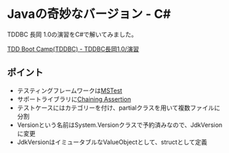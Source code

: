 Javaの奇妙なバージョン - C#
==================

TDDBC 長岡 1.0の演習をC#で解いてみました。

[TDD Boot Camp(TDDBC) - TDDBC長岡1.0/演習](http://devtesting.jp/tddbc/?TDDBC%E9%95%B7%E5%B2%A11.0%2F%E6%BC%94%E7%BF%92)

## ポイント
- テスティングフレームワークは[MSTest](http://codezine.jp/article/detail/6382)
- サポートライブラリに[Chaining Assertion](http://chainingassertion.codeplex.com/)
- テストケースにはカテゴリーを付け、partialクラスを用いて複数ファイルに分割
- Versionという名前はSystem.Versionクラスで予約済みなので、JdkVersionに変更
- JdkVersionはイミュータブルなValueObjectとして、structとして定義
